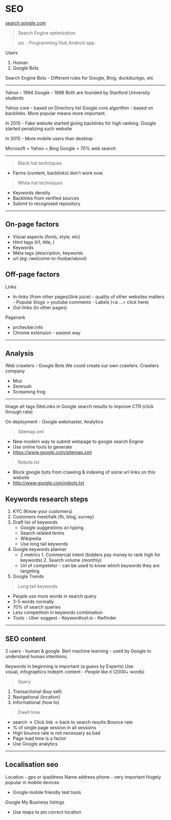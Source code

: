 # SEO

[search.google.com](https://search.google.com/search-console/about?hl=en)

> Search Engine optimization
>
> src - Programming Hub Android app

Users

1. Human
2. Google Bots

Search Engine Bots - Different rules for Google, Bing, duckduckgo, etc

---

Yahoo - 1994
Google - 1996
Both are founded by Stanford University students

Yahoo core - based on Directory list
Google core algorithm - based on backlinks. More popular means more important.

In 2010 - Fake website started giving backlinks for high ranking.
Google started penalizing such website

In 2015 - More mobile users than desktop

Microsoft + Yahoo = Bing
Google = 70% web search

---

> Black hat techniques

- Farms (content, backlinks) don't work now.

> White hat techniques

- Keywords density
- Backlinks from verified sources
- Submit to recognised repository

---

## On-page factors

- Visual aspects (fonts, style, etc)
- Html tags (h1, title, )
- Keywords
- Meta tags (description, keywords
- url (eg: /welcome-to-foobar/about)

## Off-page factors

Links

- In-links (from other pages)(link juice) - quality of other websites matters - Popular blogs > youtube comments - Labels (<a ...> click here</a>)
- Out-links (to other pages)

Pagerank

- prchecker.info
- Chrome extension - easiest way

---

## Analysis

Web crawlers - Google Bots
We could create our own crawlers.
Crawlers company

- Moz
- Semrush
- Screaming frog

---

Image alt tags
SiteLinks in Google search results to improve CTR (click through rate)

<vc-img url="https://i.ibb.co/cgY1BW5/screenshot-2020-10-21-15-06-32-005-com-freeit-java.jpg" size="md"/>

On deployment - Google webmaster, Analytics

> Sitemap.xml

- New modern way to submit webpage to google search Engine
- Use online tools to generate
- https://www.google.com/sitemap.xml

> Robots.txt

- Block google bots from crawling & indexing of some url links on this website
- http://www.google.com/robots.txt

<vc-img url="https://i.ibb.co/xfjwsV8/2.jpg" size="md"/>

## Keywords research steps

1. KYC (Know your customers)
2. Customers meet/talk (fb, blog, survey)
3. Draft list of keywords
   - Google suggestions on typing
   - Search related terms
   - Wikipedia
   - Use long tail keywords
4. Google keywords planner
   - 2 metrics 1. Commercial intent (bidders pay money to rank high for keywords) 2. Search volume (monthly)
   - Url of competetor - can be used to know which keywords they are targeting
5. Google Trends

> Long tail keywords

- People use more words in search query
- 3-5 words normally
- 70% of search queries
- Less competition in keywords combination
- Tools - Uber suggest - Keywordtool.io - Kwfinder

---

## SEO content

2 users - human & google 
Bert machine learning - used by Google to understand human intentions.

Keywords in beginning is important (a guess by Experts)
Use visual, infographics
Indepth content - People like it (2000+ words)

> Query

1. Transactional (buy sell)
2. Navigational (location)
3. Informational (how to)

> Dwell time

- search -> Click link -> back to search results
  Bounce rate
- % of single page session in all sessions
- High bounce rate is not necessary as bad
- Page load time is a factor
- Use Google analytics

---

## Localisation seo

Location - gps or ipaddress
Name address phone - very important
Hugely popular in mobile devices

- Google mobile friendly test tools

Google My Business listings

- Use maps to pin correct location
